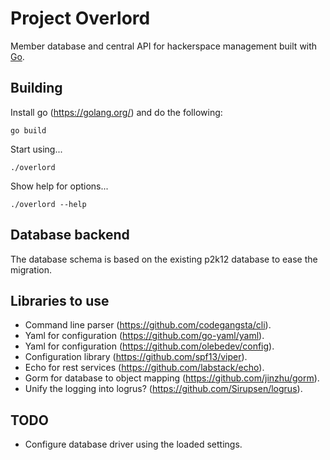 # Project Overlord

Member database and central API for hackerspace management built with [Go](https://golang.org/).

## Building

Install go (https://golang.org/) and do the following:

    go build

Start using...

    ./overlord

Show help for options...

    ./overlord --help

## Database backend

The database schema is based on the existing p2k12 database to ease the migration.

## Libraries to use

* Command line parser (https://github.com/codegangsta/cli).
* Yaml for configuration (https://github.com/go-yaml/yaml).
* Yaml for configuration (https://github.com/olebedev/config).
* Configuration library (https://github.com/spf13/viper).
* Echo for rest services (https://github.com/labstack/echo).
* Gorm for database to object mapping (https://github.com/jinzhu/gorm).
* Unify the logging into logrus? (https://github.com/Sirupsen/logrus).

## TODO

* Configure database driver using the loaded settings.
